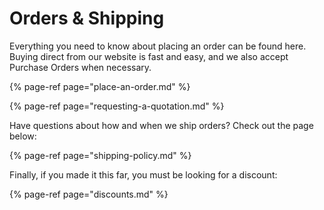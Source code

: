 # Orders & Shipping

Everything you need to know about placing an order can be found here. Buying direct from our website is fast and easy, and we also accept Purchase Orders when necessary.

{% page-ref page="place-an-order.md" %}

{% page-ref page="requesting-a-quotation.md" %}

Have questions about how and when we ship orders? Check out the page below:

{% page-ref page="shipping-policy.md" %}

Finally, if you made it this far, you must be looking for a discount:

{% page-ref page="discounts.md" %}

